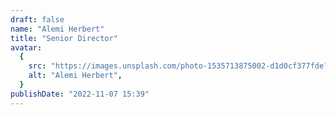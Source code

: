 ```yaml
---
draft: false
name: "Alemi Herbert"
title: "Senior Director"
avatar:
  {
    src: "https://images.unsplash.com/photo-1535713875002-d1d0cf377fde?&fit=crop&w=280",
    alt: "Alemi Herbert",
  }
publishDate: "2022-11-07 15:39"
---
```


